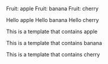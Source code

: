 Fruit: apple
Fruit: banana
Fruit: cherry

Hello apple
Hello banana
Hello cherry

This is a template that contains apple

This is a template that contains banana

This is a template that contains cherry
